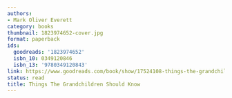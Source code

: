```yaml
---
authors:
- Mark Oliver Everett
category: books
thumbnail: 1823974652-cover.jpg
format: paperback
ids:
  goodreads: '1823974652'
  isbn_10: 0349120846
  isbn_13: '9780349120843'
link: https://www.goodreads.com/book/show/17524108-things-the-grandchildren-should-know
status: read
title: Things The Grandchildren Should Know
---
```

